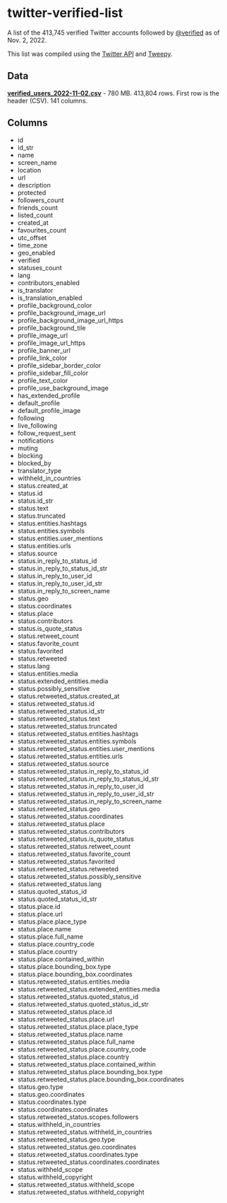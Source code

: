 # twitter-verified-list
A list of the 413,745 verified Twitter accounts followed by [@verified](https://twitter.com/verified) as of Nov. 2, 2022. 

This list was compiled using the [Twitter API](https://developer.twitter.com/en/docs/twitter-api) and [Tweepy](https://www.tweepy.org/). 

## Data

**[verified_users_2022-11-02.csv](https://github.com/jonkeegan/twitter-verified-list/blob/master/verified_users_2022-11-02.csv)** - 780 MB. 413,804 rows. First row is the header (CSV). 141 columns.

## Columns

- id
- id_str
- name
- screen_name
- location
- url
- description
- protected
- followers_count
- friends_count
- listed_count
- created_at
- favourites_count
- utc_offset
- time_zone
- geo_enabled
- verified
- statuses_count
- lang
- contributors_enabled
- is_translator
- is_translation_enabled
- profile_background_color
- profile_background_image_url
- profile_background_image_url_https
- profile_background_tile
- profile_image_url
- profile_image_url_https
- profile_banner_url
- profile_link_color
- profile_sidebar_border_color
- profile_sidebar_fill_color
- profile_text_color
- profile_use_background_image
- has_extended_profile
- default_profile
- default_profile_image
- following
- live_following
- follow_request_sent
- notifications
- muting
- blocking
- blocked_by
- translator_type
- withheld_in_countries
- status.created_at
- status.id
- status.id_str
- status.text
- status.truncated
- status.entities.hashtags
- status.entities.symbols
- status.entities.user_mentions
- status.entities.urls
- status.source
- status.in_reply_to_status_id
- status.in_reply_to_status_id_str
- status.in_reply_to_user_id
- status.in_reply_to_user_id_str
- status.in_reply_to_screen_name
- status.geo
- status.coordinates
- status.place
- status.contributors
- status.is_quote_status
- status.retweet_count
- status.favorite_count
- status.favorited
- status.retweeted
- status.lang
- status.entities.media
- status.extended_entities.media
- status.possibly_sensitive
- status.retweeted_status.created_at
- status.retweeted_status.id
- status.retweeted_status.id_str
- status.retweeted_status.text
- status.retweeted_status.truncated
- status.retweeted_status.entities.hashtags
- status.retweeted_status.entities.symbols
- status.retweeted_status.entities.user_mentions
- status.retweeted_status.entities.urls
- status.retweeted_status.source
- status.retweeted_status.in_reply_to_status_id
- status.retweeted_status.in_reply_to_status_id_str
- status.retweeted_status.in_reply_to_user_id
- status.retweeted_status.in_reply_to_user_id_str
- status.retweeted_status.in_reply_to_screen_name
- status.retweeted_status.geo
- status.retweeted_status.coordinates
- status.retweeted_status.place
- status.retweeted_status.contributors
- status.retweeted_status.is_quote_status
- status.retweeted_status.retweet_count
- status.retweeted_status.favorite_count
- status.retweeted_status.favorited
- status.retweeted_status.retweeted
- status.retweeted_status.possibly_sensitive
- status.retweeted_status.lang
- status.quoted_status_id
- status.quoted_status_id_str
- status.place.id
- status.place.url
- status.place.place_type
- status.place.name
- status.place.full_name
- status.place.country_code
- status.place.country
- status.place.contained_within
- status.place.bounding_box.type
- status.place.bounding_box.coordinates
- status.retweeted_status.entities.media
- status.retweeted_status.extended_entities.media
- status.retweeted_status.quoted_status_id
- status.retweeted_status.quoted_status_id_str
- status.retweeted_status.place.id
- status.retweeted_status.place.url
- status.retweeted_status.place.place_type
- status.retweeted_status.place.name
- status.retweeted_status.place.full_name
- status.retweeted_status.place.country_code
- status.retweeted_status.place.country
- status.retweeted_status.place.contained_within
- status.retweeted_status.place.bounding_box.type
- status.retweeted_status.place.bounding_box.coordinates
- status.geo.type
- status.geo.coordinates
- status.coordinates.type
- status.coordinates.coordinates
- status.retweeted_status.scopes.followers
- status.withheld_in_countries
- status.retweeted_status.withheld_in_countries
- status.retweeted_status.geo.type
- status.retweeted_status.geo.coordinates
- status.retweeted_status.coordinates.type
- status.retweeted_status.coordinates.coordinates
- status.withheld_scope
- status.withheld_copyright
- status.retweeted_status.withheld_scope
- status.retweeted_status.withheld_copyright